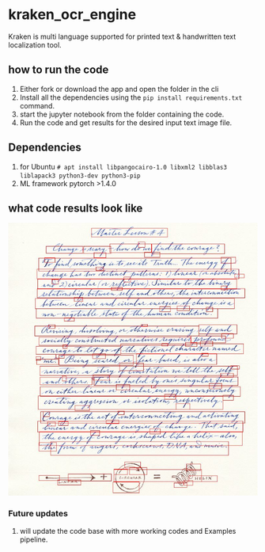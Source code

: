 # kraken_ocr_engine
Kraken is multi language supported for printed text &amp; handwritten text localization tool.

## how to run the code
1. Either fork or download the app and open the folder in the cli
2. Install all the dependencies using the `pip install requirements.txt` command.
3. start the jupyter notebook from the folder containing the code.
4. Run the code and get results for the desired input text image file.

## Dependencies
1. for Ubuntu `# apt install libpangocairo-1.0 libxml2 libblas3 liblapack3 python3-dev python3-pip`
2. ML framework pytorch >1.4.0

## what code results look like
![alt text](https://github.com/SSusantAchary/kraken_ocr_engine/blob/main/output.JPG)

### Future updates
1. will update the code base with more working codes and Examples pipeline.

